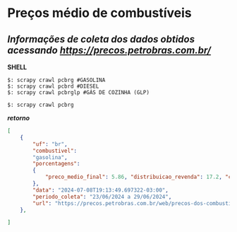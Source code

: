 # Preços médio de combustíveis

## _Informações de coleta dos dados obtidos acessando <https://precos.petrobras.com.br/>_

**SHELL**
~~~ shell
$: scrapy crawl pcbrg #GASOLINA
$: scrapy crawl pcbrd #DIESEL
$: scrapy crawl pcbrglp #GÁS DE COZINHA (GLP)
~~~ 

~~~ shell
$: scrapy crawl pcbrg
~~~
**_retorno_**
~~~ json
[
    {
        "uf": "br",
        "combustivel":
        "gasolina",
        "porcentagens":
        {
            "preco_medio_final": 5.86, "distribuicao_revenda": 17.2, "custo_etanol_anidro": 12.6, "imposto_estadual": 23.4, "impostos_federais": 11.8, "parcela_petrobras": 35.0
        },
        "data": "2024-07-08T19:13:49.697322-03:00",
        "periodo_coleta": "23/06/2024 a 29/06/2024",
        "url": "https://precos.petrobras.com.br/web/precos-dos-combustiveis/w/gasolina/br"
    },

]
~~~


